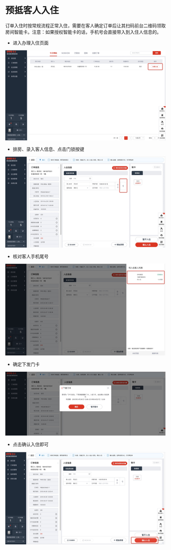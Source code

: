# 预抵客人入住

订单入住时按常规流程正常入住，需要在客人确定订单后让其扫码前台二维码领取房间智能卡。注意：如果授权智能卡的话，手机号会直接带入到入住人信息的。

* 进入办理入住页面

![](../../.gitbook/assets/image%20%28787%29.png)

* 排房、录入客人信息、点击门锁按键

![](../../.gitbook/assets/image%20%28591%29.png)

* 核对客人手机尾号

![](../../.gitbook/assets/image%20%28434%29.png)

* 确定下发门卡

![](../../.gitbook/assets/image%20%28775%29.png)

* 点击确认入住即可

![](../../.gitbook/assets/image%20%28653%29.png)

